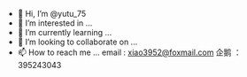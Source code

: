 - 👋 Hi, I’m @yutu_75
- 👀 I’m interested in ...
- 🌱 I’m currently learning ...
- 💞️ I’m looking to collaborate on ...
- 📫 How to reach me ...
email : xiao3952@foxmail.com
企鹅 ：395243043





<!---
yutu-75/yutu-75 is a ✨ special ✨ repository because its `README.md` (this file) appears on your GitHub profile.
You can click the Preview link to take a look at your changes.
--->
